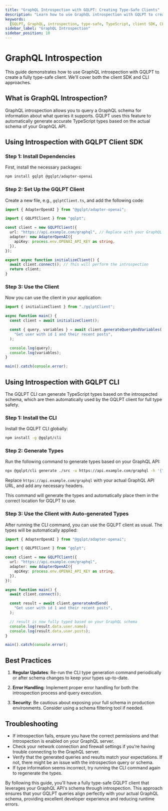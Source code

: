 ```yaml
---
title: "GraphQL Introspection with GQLPT: Creating Type-Safe Clients"
description: "Learn how to use GraphQL introspection with GQLPT to create fully type-safe clients. This guide covers both client SDK and CLI approaches for seamless integration with your GraphQL API."
keywords:
  [GQLPT, GraphQL, introspection, type-safe, TypeScript, client SDK, CLI]
sidebar_label: "GraphQL Introspection"
sidebar_position: 10
---
```


# GraphQL Introspection

This guide demonstrates how to use GraphQL introspection with GQLPT to create a fully type-safe client. We'll cover both the client SDK and CLI approaches.

## What is GraphQL Introspection?

GraphQL introspection allows you to query a GraphQL schema for information about what queries it supports. GQLPT uses this feature to automatically generate accurate TypeScript types based on the actual schema of your GraphQL API.

## Using Introspection with GQLPT Client SDK

### Step 1: Install Dependencies

First, install the necessary packages:

```bash
npm install gqlpt @gqlpt/adapter-openai
```

### Step 2: Set Up the GQLPT Client

Create a new file, e.g., `gqlptClient.ts`, and add the following code:

```typescript
import { AdapterOpenAI } from "@gqlpt/adapter-openai";

import { GQLPTClient } from "gqlpt";

const client = new GQLPTClient({
  url: "https://api.example.com/graphql", // Replace with your GraphQL API URL
  adapter: new AdapterOpenAI({
    apiKey: process.env.OPENAI_API_KEY as string,
  }),
});

export async function initializeClient() {
  await client.connect(); // This will perform the introspection
  return client;
}
```

### Step 3: Use the Client

Now you can use the client in your application:

```typescript
import { initializeClient } from "./gqlptClient";

async function main() {
  const client = await initializeClient();

  const { query, variables } = await client.generateQueryAndVariables(
    "Get user with id 1 and their recent posts",
  );

  console.log(query);
  console.log(variables);
}

main().catch(console.error);
```

## Using Introspection with GQLPT CLI

The GQLPT CLI can generate TypeScript types based on the introspected schema, which are then automatically used by the GQLPT client for full type safety.

### Step 1: Install the CLI

Install the GQLPT CLI globally:

```bash
npm install -g @gqlpt/cli
```

### Step 2: Generate Types

Run the following command to generate types based on your GraphQL API:

```bash
npx @gqlpt/cli generate ./src -u https://api.example.com/graphql -h '{"Authorization": "Bearer YOUR_API_TOKEN"}'
```

Replace `https://api.example.com/graphql` with your actual GraphQL API URL, and add any necessary headers.

This command will generate the types and automatically place them in the correct location for GQLPT to use.

### Step 3: Use the Client with Auto-generated Types

After running the CLI command, you can use the GQLPT client as usual. The types will be automatically applied:

```typescript
import { AdapterOpenAI } from "@gqlpt/adapter-openai";

import { GQLPTClient } from "gqlpt";

const client = new GQLPTClient({
  url: "https://api.example.com/graphql",
  adapter: new AdapterOpenAI({
    apiKey: process.env.OPENAI_API_KEY as string,
  }),
});

async function main() {
  await client.connect();

  const result = await client.generateAndSend(
    "Get user with id 1 and their recent posts",
  );

  // result is now fully typed based on your GraphQL schema
  console.log(result.data.user.name);
  console.log(result.data.user.posts);
}

main().catch(console.error);
```

## Best Practices

1. **Regular Updates**: Re-run the CLI type generation command periodically or after schema changes to keep your types up-to-date.

2. **Error Handling**: Implement proper error handling for both the introspection process and query execution.

3. **Security**: Be cautious about exposing your full schema in production environments. Consider using a schema filtering tool if needed.

## Troubleshooting

- If introspection fails, ensure you have the correct permissions and that introspection is enabled on your GraphQL server.
- Check your network connection and firewall settings if you're having trouble connecting to the GraphQL server.
- Verify that the generated queries and results match your expectations. If not, there might be an issue with the introspection query or schema.
- If type information seems incorrect, try running the CLI command again to regenerate the types.

By following this guide, you'll have a fully type-safe GQLPT client that leverages your GraphQL API's schema through introspection. This approach ensures that your GQLPT queries align perfectly with your actual GraphQL schema, providing excellent developer experience and reducing runtime errors.
